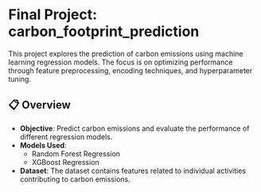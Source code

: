 # Final Project: carbon_footprint_prediction

This project explores the prediction of carbon emissions using machine learning regression models. The focus is on optimizing performance through feature preprocessing, encoding techniques, and hyperparameter tuning.

## 📋 Overview

- **Objective**: Predict carbon emissions and evaluate the performance of different regression models.
- **Models Used**:
  - Random Forest Regression
  - XGBoost Regression
- **Dataset**: The dataset contains features related to individual activities contributing to carbon emissions.
